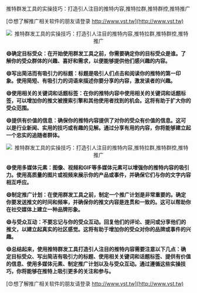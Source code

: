 推特群发工具的实操技巧：打造引人注目的推特内容,推特拉群,推特群控,推特推广

[😍想了解推广相关软件的朋友请登录 http://www.vst.tw](http://www.vst.tw)

 <center><img src="https://vst.tw/MP4/tuiguang/png/2.png" alt="推特群发工具的实操技巧：打造引人注目的推特内容,推特拉群,推特群控,推特推广"></center>

**😄确定目标受众：在开始使用群发工具之前，你需要确定你的目标受众是谁。了解你的受众群体的兴趣、喜好和需求，以便能够提供他们感兴趣的内容。**

**😄写出简洁而有吸引力的标题：标题是吸引人们点击和阅读你的推特的第一印象。使用简短、有吸引力的词语来描述你要分享的内容，激发读者的兴趣。**

**😄使用相关的关键词和话题标签：在你的推特内容中使用相关的关键词和话题标签，可以增加你的推文被搜索引擎和其他使用者找到的机会。这将有助于扩大你的受众范围。**

**😄提供有价值的信息：确保你的推特内容提供了对你的受众有价值的信息。这可以是行业新闻、实用的技巧或有趣的见解。通过分享有用的内容，你将能够建立起一个忠实的追随者群体。**

 <center><img src="https://vst.tw/MP4/tuiguang/png/2.png" alt="推特群发工具的实操技巧：打造引人注目的推特内容,推特拉群,推特群控,推特推广"></center>

**😄使用多媒体元素：图像、视频和GIF等多媒体元素可以增强你的推特内容的吸引力。使用高质量的图片或视频来展示你的产品或事件，并确保它们与你的文字内容相互呼应。**

**😄制定推广计划：在使用群发工具之前，制定一个推广计划是非常重要的。确定你要发送推文的时间和频率，并确保你的推文内容是连贯和一致的。这可以帮助你在社交媒体上建立一种品牌形象。**

**😄与受众互动：不要忘记与你的受众互动。回复他们的评论、提问或分享他们的推文，以建立起真实的社区感觉。这将有助于增加你的受众对你的品牌或事件的兴趣。**

**😄总结起来，使用推特群发工具打造引人注目的推特内容需要注意以下几点：确定目标受众、写出简洁有吸引力的标题、使用相关关键词和话题标签、提供有价值的信息、使用多媒体元素、制定推广计划以及与受众互动。通过遵循这些实操技巧，你将能够在推特上吸引更多的关注和参与。**

[😍想了解推广相关软件的朋友请登录 http://www.vst.tw](http://www.vst.tw)



